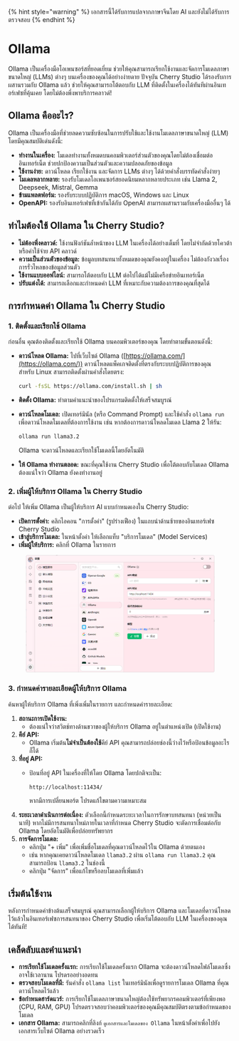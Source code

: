 
{% hint style="warning" %}
เอกสารนี้ได้รับการแปลจากภาษาจีนโดย AI และยังไม่ได้รับการตรวจสอบ
{% endhint %}

# Ollama

Ollama เป็นเครื่องมือโอเพนซอร์สที่ยอดเยี่ยม ช่วยให้คุณสามารถเรียกใช้งานและจัดการโมเดลภาษาขนาดใหญ่ (LLMs) ต่างๆ บนเครื่องของคุณได้อย่างง่ายดาย ปัจจุบัน Cherry Studio ได้รองรับการผสานรวมกับ Ollama แล้ว ช่วยให้คุณสามารถโต้ตอบกับ LLM ที่ติดตั้งในเครื่องได้ทันทีผ่านอินเทอร์เฟซที่คุ้นเคย โดยไม่ต้องพึ่งพาบริการคลาวด์!

## Ollama คืออะไร?

Ollama เป็นเครื่องมือที่ช่วยลดความซับซ้อนในการปรับใช้และใช้งานโมเดลภาษาขนาดใหญ่ (LLM) โดยมีคุณสมบัติเด่นดังนี้:

* **ทำงานในเครื่อง:** โมเดลทำงานทั้งหมดบนคอมพิวเตอร์ส่วนตัวของคุณโดยไม่ต้องเชื่อมต่ออินเทอร์เน็ต ช่วยปกป้องความเป็นส่วนตัวและความปลอดภัยของข้อมูล
* **ใช้งานง่าย:** ดาวน์โหลด เรียกใช้งาน และจัดการ LLMs ต่างๆ ได้ด้วยคำสั่งบรรทัดคำสั่งง่ายๆ
* **โมเดลหลากหลาย:** รองรับโมเดลโอเพนซอร์สยอดนิยมหลากหลายประเภท เช่น Llama 2, Deepseek, Mistral, Gemma
* **ข้ามแพลตฟอร์ม:** รองรับระบบปฏิบัติการ macOS, Windows และ Linux
* **OpenAPI:** รองรับอินเทอร์เฟซที่เข้ากันได้กับ OpenAI สามารถผสานรวมกับเครื่องมืออื่นๆ ได้

## ทำไมต้องใช้ Ollama ใน Cherry Studio?

* **ไม่ต้องพึ่งคลาวด์:** ใช้งานฟังก์ชันล้ำหน้าของ LLM ในเครื่องได้อย่างเต็มที่ โดยไม่จำกัดด้วยโควต้าหรือค่าใช้จ่าย API คลาวด์
* **ความเป็นส่วนตัวของข้อมูล:** ข้อมูลบทสนทนาทั้งหมดของคุณยังคงอยู่ในเครื่อง ไม่ต้องกังวลเรื่องการรั่วไหลของข้อมูลส่วนตัว
* **ใช้งานแบบออฟไลน์:** สามารถโต้ตอบกับ LLM ต่อไปได้แม้ไม่มีเครือข่ายอินเทอร์เน็ต
* **ปรับแต่งได้:** สามารถเลือกและกำหนดค่า LLM ที่เหมาะกับความต้องการของคุณที่สุดได้

## การกำหนดค่า Ollama ใน Cherry Studio

### **1. ติดตั้งและเรียกใช้ Ollama**

ก่อนอื่น คุณต้องติดตั้งและเรียกใช้ Ollama บนคอมพิวเตอร์ของคุณ โดยทำตามขั้นตอนดังนี้:

*   **ดาวน์โหลด Ollama:** ไปที่เว็บไซต์ Ollama ([https://ollama.com/](https://ollama.com/)) ดาวน์โหลดแพ็คเกจติดตั้งที่ตรงกับระบบปฏิบัติการของคุณ\
    สำหรับ Linux สามารถติดตั้งผ่านคำสั่งโดยตรง:

    ```sh
    curl -fsSL https://ollama.com/install.sh | sh
    ```
* **ติดตั้ง Ollama:** ทำตามคำแนะนำของโปรแกรมติดตั้งให้เสร็จสมบูรณ์
*   **ดาวน์โหลดโมเดล:** เปิดเทอร์มินัล (หรือ Command Prompt) และใช้คำสั่ง `ollama run` เพื่อดาวน์โหลดโมเดลที่ต้องการใช้งาน เช่น หากต้องการดาวน์โหลดโมเดล Llama 2 ให้รัน:

    ```sh
    ollama run llama3.2
    ```

    Ollama จะดาวน์โหลดและเรียกใช้โมเดลนี้โดยอัตโนมัติ
* **ให้ Ollama ทำงานตลอด:** ขณะที่คุณใช้งาน Cherry Studio เพื่อโต้ตอบกับโมเดล Ollama ต้องแน่ใจว่า Ollama ยังคงทำงานอยู่

### **2. เพิ่มผู้ให้บริการ Ollama ใน Cherry Studio**

ต่อไป ให้เพิ่ม Ollama เป็นผู้ให้บริการ AI แบบกำหนดเองใน Cherry Studio:

* **เปิดการตั้งค่า:** คลิกไอคอน "การตั้งค่า" (รูปร่างเฟือง) ในแถบนำด้านซ้ายของอินเทอร์เฟซ Cherry Studio
* **เข้าสู่บริการโมเดล:** ในหน้าตั้งค่า ให้เลือกแท็บ "บริการโมเดล" (Model Services)
* **เพิ่มผู้ให้บริการ:** คลิกที่ Ollama ในรายการ

<figure><img src="../../.gitbook/assets/image (5) (3).png" alt=""><figcaption></figcaption></figure>

### **3. กำหนดค่ารายละเอียดผู้ให้บริการ Ollama**

ค้นหาผู้ให้บริการ Ollama ที่เพิ่งเพิ่มในรายการ และกำหนดค่ารายละเอียด:

1. **สถานะการเปิดใช้งาน:**
   * ต้องแน่ใจว่าสวิตช์ทางด้านขวาของผู้ให้บริการ Ollama อยู่ในตำแหน่งเปิด (เปิดใช้งาน)
2. **คีย์ API:**
   * Ollama เริ่มต้น**ไม่จำเป็นต้องใช้**คีย์ API คุณสามารถปล่อยช่องนี้ว่างไว้หรือป้อนข้อมูลอะไรก็ได้
3. **ที่อยู่ API:**
   * ป้อนที่อยู่ API ในเครื่องที่ให้โดย Ollama โดยปกติจะเป็น:

       ```
       http://localhost:11434/
       ```

       หากมีการเปลี่ยนพอร์ต โปรดแก้ไขตามความเหมาะสม
4. **ระยะเวลาดำเนินการต่อเนื่อง:** ตัวเลือกนี้กำหนดระยะเวลาในการรักษาบทสนทนา (หน่วยเป็นนาที) หากไม่มีการสนทนาใหม่ภายในเวลาที่กำหนด Cherry Studio จะตัดการเชื่อมต่อกับ Ollama โดยอัตโนมัติเพื่อปล่อยทรัพยากร
5. **การจัดการโมเดล:**
   * คลิกปุ่ม "+ เพิ่ม" เพื่อเพิ่มชื่อโมเดลที่คุณดาวน์โหลดไว้ใน Ollama ด้วยตนเอง
   * เช่น หากคุณเคยดาวน์โหลดโมเดล `llama3.2` ผ่าน `ollama run llama3.2` คุณสามารถป้อน `llama3.2` ในช่องนี้
   * คลิกปุ่ม "จัดการ" เพื่อแก้ไขหรือลบโมเดลที่เพิ่มแล้ว

## เริ่มต้นใช้งาน

หลังการกำหนดค่าข้างต้นเสร็จสมบูรณ์ คุณสามารถเลือกผู้ให้บริการ Ollama และโมเดลที่ดาวน์โหลดไว้แล้วในอินเทอร์เฟซการสนทนาของ Cherry Studio เพื่อเริ่มโต้ตอบกับ LLM ในเครื่องของคุณได้ทันที!

## เคล็ดลับและคำแนะนำ

* **การเรียกใช้โมเดลครั้งแรก:** การเรียกใช้โมเดลครั้งแรก Ollama จะต้องดาวน์โหลดไฟล์โมเดลซึ่งอาจใช้เวลานาน โปรดรออย่างอดทน
* **ตรวจสอบโมเดลที่มี:** รันคำสั่ง `ollama list` ในเทอร์มินัลเพื่อดูรายการโมเดล Ollama ที่คุณดาวน์โหลดไว้แล้ว
* **ข้อกำหนดฮาร์ดแวร์:** การเรียกใช้โมเดลภาษาขนาดใหญ่ต้องใช้ทรัพยากรคอมพิวเตอร์ที่เพียงพอ (CPU, RAM, GPU) โปรดตรวจสอบว่าคอมพิวเตอร์ของคุณมีคุณสมบัติตรงตามข้อกำหนดของโมเดล
* **เอกสาร Ollama:** สามารถคลิกที่ลิงก์ `ดูเอกสารและโมเดลของ Ollama` ในหน้าตั้งค่าเพื่อไปยังเอกสารเว็บไซต์ Ollama อย่างรวดเร็ว
